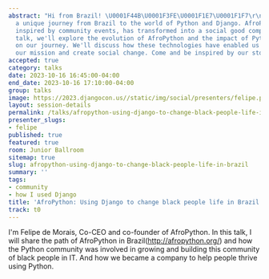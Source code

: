 ```yaml
---
abstract: "Hi from Brazil! \U0001F44B\U0001F3FE\U0001F1E7\U0001F1F7\r\nJoin us for
  a unique journey from Brazil to the world of Python and Django. AfroPython, initially
  inspired by community events, has transformed into a social good company. In this
  talk, we'll explore the evolution of AfroPython and the impact of Python and Django
  on our journey. We'll discuss how these technologies have enabled us to achieve
  our mission and create social change. Come and be inspired by our story!"
accepted: true
category: talks
date: 2023-10-16 16:45:00-04:00
end_date: 2023-10-16 17:10:00-04:00
group: talks
image: https://2023.djangocon.us//static/img/social/presenters/felipe.png
layout: session-details
permalink: /talks/afropython-using-django-to-change-black-people-life-in-brazil/
presenter_slugs:
- felipe
published: true
featured: true
room: Junior Ballroom
sitemap: true
slug: afropython-using-django-to-change-black-people-life-in-brazil
summary: ''
tags:
- community
- how I used Django
title: 'AfroPython: Using Django to change black people life in Brazil'
track: t0
---
```


I'm Felipe de Morais, Co-CEO and co-founder of AfroPython. In this talk, I will share the path of AfroPython in Brazil(http://afropython.org/) and how the Python community was involved in growing and building this community of black people in IT. And how we became a company to help people thrive using Python.
